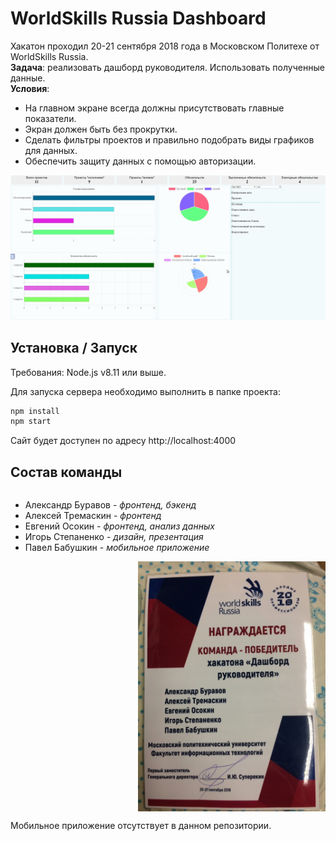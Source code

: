 # WorldSkills Russia Dashboard

Хакатон проходил 20-21 сентября 2018 года в Московском Политехе от WorldSkills Russia.  
**Задача**: реализовать дашборд руководителя. Использовать полученные данные.  
**Условия**: 
- На главном экране всегда должны присутствовать главные показатели.
- Экран должен быть без прокрутки.
- Сделать фильтры проектов и правильно подобрать виды графиков для данных.
- Обеспечить защиту данных с помощью авторизации.

![demo gif](demo.gif)

## Установка / Запуск

Требования: Node.js v8.11 или выше.

Для запуска сервера необходимо выполнить в папке проекта:
```bash
npm install
npm start
```
Сайт будет доступен по адресу http://localhost:4000

## Состав команды

<ul style="float: left;">
	<li>Александр Буравов - <i>фронтенд, бэкенд</i></li>
	<li>Алексей Тремаскин - <i>фронтенд</i></li>
	<li>Евгений Осокин - <i>фронтенд, анализ данных</i></li>
	<li>Игорь Степаненко - <i>дизайн, презентация</i></li>
	<li>Павел Бабушкин - <i>мобильное приложение</i></li>
</ul>
<img src="certificate.jpg" width="300" style="float: right;">
<p style="float: left;">Мобильное приложение отсутствует в данном репозитории.</p>
